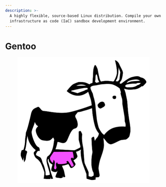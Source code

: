 ```yaml
---
description: >-
  A highly flexible, source-based Linux distribution. Compile your own
  infrastructure as code (IaC) sandbox development environment.
---
```


# Gentoo

<figure><img src="../.gitbook/assets/Gentoo-Larry.png" alt=""><figcaption></figcaption></figure>
